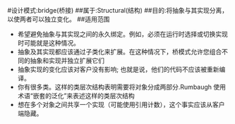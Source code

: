 #设计模式:bridge(桥接)
##属于:Structural(结构)
##目的:将抽象与其实现分离，以使两者可以独立变化。
##适用范围
- 希望避免抽象与其实现之间的永久绑定。例如，必须在运行时选择或切换实现时可能就是这种情况。
- 抽象及其实现都应该通过子类化来扩展。在这种情况下，桥模式允许您组合不同的抽象和实现并独立扩展它们
- 抽象实现的变化应该对客户没有影响; 也就是说，他们的代码不应该被重新编译。
- 你有很多类。这样的类层次结构表明需要将对象分成两部分.Rumbaugh 使用术语“嵌套的泛化”来表述这样的类层次结构
- 想在多个对象之间共享一个实现（可能使用引用计数），这个事实应该从客户端隐藏。